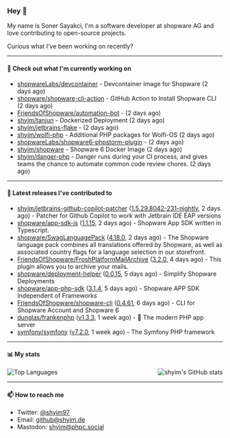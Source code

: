 ### Hey 👋

My name is Soner Sayakci, I'm a software developer at shopware AG and love contributing to open-source projects.

Curious what I've been working on recently?

---

#### 👷 Check out what I'm currently working on

- [shopwareLabs/devcontainer](https://github.com/shopwareLabs/devcontainer) - Devcontainer Image for Shopware (2 days ago)
- [shopware/shopware-cli-action](https://github.com/shopware/shopware-cli-action) - GitHub Action to Install Shopware CLI (2 days ago)
- [FriendsOfShopware/automation-bot](https://github.com/FriendsOfShopware/automation-bot) -  (2 days ago)
- [shyim/tanjun](https://github.com/shyim/tanjun) - Dockerized Deployment (2 days ago)
- [shyim/jetbrains-flake](https://github.com/shyim/jetbrains-flake) -  (2 days ago)
- [shyim/wolfi-php](https://github.com/shyim/wolfi-php) - Additional PHP packages for Wolfi-OS (2 days ago)
- [shopwareLabs/shopware6-phpstorm-plugin](https://github.com/shopwareLabs/shopware6-phpstorm-plugin) -  (2 days ago)
- [shyim/shopware](https://github.com/shyim/shopware) - Shopware 6 Docker Image (2 days ago)
- [shyim/danger-php](https://github.com/shyim/danger-php) - Danger runs during your CI process, and gives teams the chance to automate common code review chores. (2 days ago)

---

#### 🔭 Latest releases I've contributed to

- [shyim/jetbrains-github-copilot-patcher](https://github.com/shyim/jetbrains-github-copilot-patcher) ([1.5.29.8042-231-nightly](https://github.com/shyim/jetbrains-github-copilot-patcher/releases/tag/1.5.29.8042-231-nightly), 2 days ago) - Patcher for Github Copilot to work with Jetbrain IDE EAP versions
- [shopware/app-sdk-js](https://github.com/shopware/app-sdk-js) ([1.1.15](https://github.com/shopware/app-sdk-js/releases/tag/1.1.15), 2 days ago) - Shopware App SDK written in Typescript.
- [shopware/SwagLanguagePack](https://github.com/shopware/SwagLanguagePack) ([4.18.0](https://github.com/shopware/SwagLanguagePack/releases/tag/4.18.0), 2 days ago) - The Shopware language pack combines all translations offered by Shopware, as well as associated country flags for a language selection in our storefront.
- [FriendsOfShopware/FroshPlatformMailArchive](https://github.com/FriendsOfShopware/FroshPlatformMailArchive) ([3.2.0](https://github.com/FriendsOfShopware/FroshPlatformMailArchive/releases/tag/3.2.0), 4 days ago) - This plugin allows you to archive your mails.
- [shopware/deployment-helper](https://github.com/shopware/deployment-helper) ([0.0.15](https://github.com/shopware/deployment-helper/releases/tag/0.0.15), 5 days ago) - Simplify Shopware Deployments
- [shopware/app-php-sdk](https://github.com/shopware/app-php-sdk) ([3.1.4](https://github.com/shopware/app-php-sdk/releases/tag/3.1.4), 5 days ago) - Shopware APP SDK Independent of Frameworks
- [FriendsOfShopware/shopware-cli](https://github.com/FriendsOfShopware/shopware-cli) ([0.4.61](https://github.com/FriendsOfShopware/shopware-cli/releases/tag/0.4.61), 6 days ago) - CLI for Shopware Account and Shopware 6
- [dunglas/frankenphp](https://github.com/dunglas/frankenphp) ([v1.3.3](https://github.com/dunglas/frankenphp/releases/tag/v1.3.3), 1 week ago) - 🧟 The modern PHP app server
- [symfony/symfony](https://github.com/symfony/symfony) ([v7.2.0](https://github.com/symfony/symfony/releases/tag/v7.2.0), 1 week ago) - The Symfony PHP framework

---

#### 📊 My stats

<img align="right" alt="shyim's GitHub stats" src="https://github-readme-stats.vercel.app/api?username=shyim&count_private=1&show_icons=true&" />

![Top Languages](https://github-readme-stats.vercel.app/api/top-langs/?username=shyim)

---

#### 📫 How to reach me

- Twitter: [@shyim97](https://twitter.com/shyim97)
- Email: [github@shyim.de](mailto://github@shyim.de)
- Mastodon: <a rel="me" href="https://phpc.social/@shyim">shyim@phpc.social</a>
